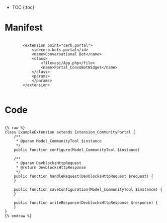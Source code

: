 * TOC
{:toc}

# Manifest

<pre>
<code class="language-xml">
		&lt;extension point=&quot;cerb.portal&quot;&gt;
			&lt;id&gt;cerb.bots.portal&lt;/id&gt;
			&lt;name&gt;Conversational Bot&lt;/name&gt;
			&lt;class&gt;
				&lt;file&gt;api/App.php&lt;/file&gt;
				&lt;name&gt;Portal_ConvoBotWidget&lt;/name&gt;
			&lt;/class&gt;
			&lt;params&gt;
			&lt;/params&gt;
		&lt;/extension&gt;
</code>
</pre>

# Code

<pre>
<code class="language-php">
{% raw %}
class ExampleExtension extends Extension_CommunityPortal {
	/**
	 * @param Model_CommunityTool $instance
	 */
	public function configure(Model_CommunityTool $instance)

	/**
	 * @param DevblocksHttpRequest
	 * @return DevblocksHttpResponse
	 */
	public function handleRequest(DevblocksHttpRequest $request) {
	}

	public function saveConfiguration(Model_CommunityTool $instance) {
	}

	public function writeResponse(DevblocksHttpResponse $response) {
	}
}
{% endraw %}
</code>
</pre>

